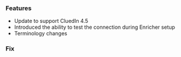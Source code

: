 ### Features
- Update to support CluedIn 4.5
- Introduced the ability to test the connection during Enricher setup
- Terminology changes

### Fix

